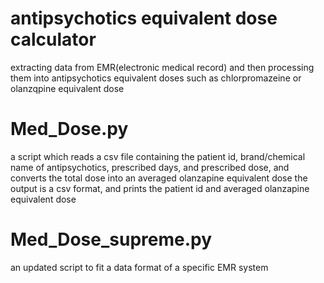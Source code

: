 # antipsychotics equivalent dose calculator
extracting data from EMR(electronic medical record) and then processing them into antipsychotics equivalent doses such as chlorpromazeine or olanzqpine equivalent dose

# Med_Dose.py
a script which reads a csv file containing the patient id, brand/chemical name of antipsychotics, prescribed days, and prescribed dose, and converts the total dose into an averaged olanzapine equivalent dose
the output is a csv format, and prints the patient id and averaged olanzapine equivalent dose

# Med_Dose_supreme.py
an updated script to fit a data format of a specific EMR system
